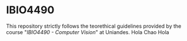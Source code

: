 # IBIO4490
This repository strictly follows the teorethical guidelines provided by the course "*IBIO4490 - Computer Vision*" at Uniandes. 
Hola
Chao
Hola
